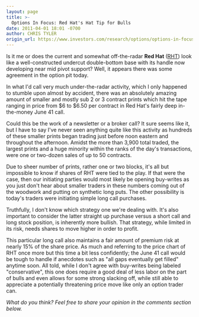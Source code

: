 ```yaml
---
layout: page
title: >-
  Options In Focus: Red Hat's Hat Tip for Bulls
date: 2011-04-01 18:01 -0700
author: CHRIS TYLER
origin_url: https://www.investors.com/research/options/options-in-focus-red-hats-hat-tip-for-bulls/
---
```






Is it me or does the current and somewhat off-the-radar **Red Hat** ([RHT](https://research.investors.com/quote.aspx?symbol=RHT)) look like a well-constructed undercut double-bottom base with its handle now developing near mid pivot support? Well, it appears there was some agreement in the option pit today. 

  

In what I'd call very much under-the-radar activity, which I only happened to stumble upon almost by accident, there was an absolutely amazing amount of smaller and mostly sub 2 or 3 contract prints which hit the tape ranging in price from $6 to $6.50 per contract in Red Hat's fairly deep in-the-money June 41 call. 

  

Could this be the work of a newsletter or a broker call? It sure seems like it, but I have to say I've never seen anything quite like this activity as hundreds of these smaller prints began trading just before noon eastern and throughout the afternoon. Amidst the more than 3,900 total traded, the largest prints and a huge minority within the ranks of the day's transactions, were one or two-dozen sales of up to 50 contracts.

  

Due to sheer number of prints, rather one or two blocks, it's all but impossible to know if shares of RHT were tied to the play. If that were the case, then our initiating parties would most likely be opening buy-writes as you just don't hear about smaller traders in these numbers coming out of the woodwork and putting on synthetic long puts. The other possibility is today's traders were initiating simple long call purchases. 

  

Truthfully, I don't know which strategy one we're dealing with. It's also important to consider the latter straight up purchase versus a short call and long stock position, is inherently more bullish. That strategy, while limited in its risk, needs shares to move higher in order to profit. 

  

This particular long call also maintains a fair amount of premium risk at nearly 15% of the share price. As much and referring to the price chart of RHT once more but this time a bit less confidently; the June 41 call would be tough to handle if anecdotes such as "all gaps eventually get filled" anytime soon. All told, while I don't agree with buy-writes being labeled "conservative", this one does require a good deal of less labor on the part of bulls and even allows for some strong slacking off, while still able to appreciate a potentially threatening price move like only an option trader can.

  

*What do you think? Feel free to share your opinion in the comments section below.*




